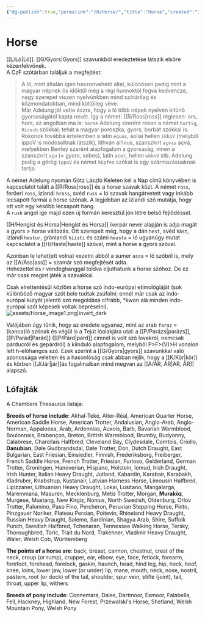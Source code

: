 ```yaml
---
{"dg-publish":true,"permalink":"/H/Horse/","title":"Horse","created":"2024-05-16T01:54","updated":"2024-05-16T01:54"}
---
```



# Horse

[[L/Ló\|Ló]]. [[G/Gyors\|Gyors]] szavunkból eredeztetése látszik elsőre kézenfekvőnek.  
A CzF szótárban találjuk a megfejtést:  
> A ló, mint általán igen haszonvehető állat, különösen pedig mint a magyar népnek ős időktől még a régi hunnoktól fogva kedvencze, nagy szerepet viszen nyelvünkben mind szótárilag és közmondatokban, mind költőileg véve.  
> Már Adelung jól vette észre, hogy a ló több népek nyelvén kitünő gyorsaságától kapta nevét. Így a német: [[R/Ross\|ross]] régiesen: ors, hors, az angolban ma is: `horse` Adelung szerént rokon a német `hurtig`, `Hirsch` szókkal; tehát a magyar poroszka, gyors, borbát szókkal is. Rokonok továbbá értelemben a latin `equus`, äoliai hellen `ikkoV` (melyből ippoV is módosultnak látszik), lithván aihvus, szanszkrit `açvas` açvá, melyekben Benfey szerént alapfogalom a gyorsaság, innen a szanszkrit `açu` (= gyors, sebes), latin `acer`, hellen `wkknV` stb. Adelung pedig a görög `ippoV` és német `hüpfen` szókat is egy származásuaknak tartja.  

A német Adelung nyomán Götz László Keleten kél a Nap című könyvében is kapcsolatot talált a [[R/Ross\|ross]] és a horse szavak közt. A német `ross`, feröeri `ross`, izlandi `hross`, svéd `russ` = ló szavak hangátvetett vagy inkább lecsapott formái a horse szónak. A legjobban az izlandi szó mutatja, hogy ott volt egy később lecsapott hang.  
A `rush` angol ige majd ezen új formán keresztül jön létre belső fejlődéssel.  

[[H/Hengist és Horsa\|Hengist és Horsa]] ikerpár nevei alapján is adja magát a gyors > horse változás. Ott szerepelt még, hogy a dán `hest`, svéd `häst`, izlandi `hestur`, grönlandi `hiisti` és számi `heasta` = ló ugyanúgy mutat kapcsolatot a [[H/Haste\|haste]] szóval, mint a horse a gyors szóval.  

Azonban le lehet(ett volna) vezetni abból a sumer `assa` = ló szóból is, mely az [[A/Ass\|ass]] = szamár szó megfejtését adta.  
Hehezettel és r vendéghanggal toldva eljuthatunk a horse szóhoz. De ez már csak megint játék a szavakkal.  

Csak elrettentésül közlöm a horse szó indo-európai etimológiáját (sok különböző magyar szót bele tudtak zsúfolni; ennél már csak az indo-európai kutyát jelentő szó megoldása cifrább, \*kwon alá minden indo-európai szót képesek voltak bepréselni).  
![assets/Horse_image1.png|invert_dark](/img/user/H/assets/Horse_image1.png)  

Valójában úgy tűnik, hogy az eredete ugyanaz, mint az arab `faraz` = (kanca)ló szónak és végül is a Tejút lóalakjára utal: a [[P/Parázs\|parázs]], [[P/Parád\|Parád]] ([[P/Párd\|párd]] címnél is volt szó lovakról, nemcsak párducról és gepárdról) a kiinduló alapfogalom, melyből P>F>(V)>H vonalon lett h-előhangos szó. Ezek szerint a [[G/Gyors\|gyors]] szavunkkal való azonossága véletlen és a hasonlóság csak abban rejlik, hogy a [[K/Kör\|kör]] és körben [[J/Jár\|jár]]ás fogalmaiban mind megvan az [[A/AR, ÁR\|AR, ÁR]] alapszó.  

## Lófajták

A Chambers Thesaurus listája:  

**Breeds of horse include**: Akhal-Teké, Alter-Réal, American Quarter Horse, American Saddle Horse, American Trotter, Andalusian, Anglo-Arab, Anglo-Norman, Appaloosa, Arab, Ardennias, Auxois, Barb, Bavarian Warmblood, Boulonnais, Brabançon, Breton, British Warmblood, Brumby, Budyonny, Calabrese, Charollais Halfbred, Cleveland Bay, Clydesdale, Comtois, Criollo, **Danubian**, Døle Gudbrandsdal, Døle Trotter, Don, Dutch Draught, East Bulgarian, East Friesian, Einsiedler, Finnish, Frederiksborg, Freiberger, French Saddle Horse, French Trotter, Friesian, Furioso, Gelderland, German Trotter, Groningen, Hanoverian, Hispano, Holstein, lomud, Irish Draught, Irish Hunter, Italian Heavy Draught, Jutland, Kabardin, Karabair, Karabakh, Kladruber, Knabstrup, Kustanair, Latvian Harness Horse, Limousin Halfbred, Lipizzaner, Lithuanian Heavy Draught, Lokai, Lusitano, Mangalarga, Maremmana, Masuren, Mecklenburg, Metis Trotter, Morgan, **Muraköz**, Murgese, Mustang, New Kirgiz, Nonius, North Swedish, Oldenburg, Orlov Trotter, Palomino, Paso Fino, Percheron, Peruvian Stepping Horse, Pinto, Pinzgauer Noriker, Plateau Persian, Poitevin, Rhineland Heavy Draught, Russian Heavy Draught, Salemo, Sardinian, Shagya Arab, Shire, Suffolk Punch, Swedish Halfbred, Tchenaran, Tennessee Walking Horse, Tersky, Thoroughbred, Toric, Trait du Nord, Trakehner, Vladimir Heavy Draught, Waler, Welsh Cob, Württemberg  

**The points of a horse are**: back, breast, cannon, chestnut, crest of the neck, croup (or rump), crupper, ear, elbow, eye, face, fetlock, forearm, forefoot, forehead, forelock, gaskin, haunch, head, hind leg, hip, hock, hoof, knee, loins, lower jaw, lower (or under) lip, mane, mouth, neck, nose, nostril, pastern, root (or dock) of the tail, shoulder, spur vein, stifle (joint), tail, throat, upper lip, withers  

**Breeds of pony include**: Connemara, Dales, Dartmoor, Exmoor, Falabella, Fell, Hackney, Highland, New Forest, Przewalski's Horse, Shetland, Welsh Mountain Pony, Welsh Pony  